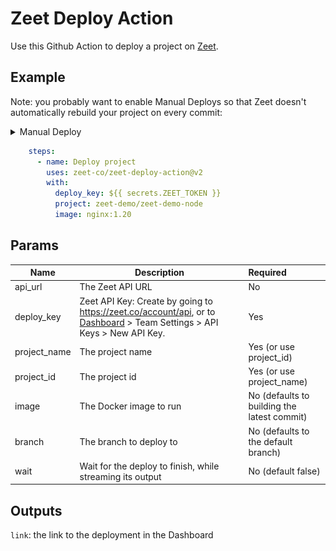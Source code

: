 # Zeet Deploy Action

Use this Github Action to deploy a project on [Zeet](https://zeet.co).

## Example
Note: you probably want to enable Manual Deploys so that Zeet doesn't automatically rebuild your project on every commit:
<details>
<summary>Manual Deploy</summary>

![Enabling Manual Deploy](./img.png)

</details>

```yaml
    steps:
      - name: Deploy project
        uses: zeet-co/zeet-deploy-action@v2
        with:
          deploy_key: ${{ secrets.ZEET_TOKEN }}
          project: zeet-demo/zeet-demo-node
          image: nginx:1.20
```

## Params

| Name         | Description                                                                                                                                          | Required                                    |
|--------------|------------------------------------------------------------------------------------------------------------------------------------------------------|:--------------------------------------------|
| api_url      | The Zeet API URL                                                                                                                                     | No                                          |
| deploy_key   | Zeet API Key: Create by going to https://zeet.co/account/api, or to [Dashboard](https://zeet.co/dashboard) > Team Settings > API Keys > New API Key. | Yes                                         |
| project_name | The project name                                                                                                                                     | Yes (or use project_id)                     |
| project_id   | The project id                                                                                                                                       | Yes (or use project_name)                   |
| image        | The Docker image to run                                                                                                                              | No (defaults to building the latest commit) |
| branch       | The branch to deploy to                                                                                                                              | No (defaults to the default branch)                          |
| wait         | Wait for the deploy to finish, while streaming its output                                                                                            | No (default false)                          |

## Outputs
`link`: the link to the deployment in the Dashboard
